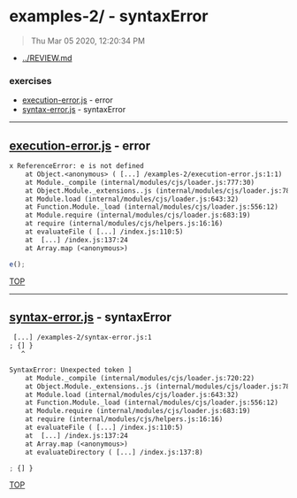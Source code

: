 # examples-2/ - syntaxError

> Thu Mar 05 2020, 12:20:34 PM

* [../REVIEW.md](../REVIEW.md)

### exercises

* [execution-error.js](#execution-errorjs---error) - error
* [syntax-error.js](#syntax-errorjs---syntaxError) - syntaxError

---

## [execution-error.js](./execution-error.js) - error

```txt
x ReferenceError: e is not defined
    at Object.<anonymous> ( [...] /examples-2/execution-error.js:1:1)
    at Module._compile (internal/modules/cjs/loader.js:777:30)
    at Object.Module._extensions..js (internal/modules/cjs/loader.js:788:10)
    at Module.load (internal/modules/cjs/loader.js:643:32)
    at Function.Module._load (internal/modules/cjs/loader.js:556:12)
    at Module.require (internal/modules/cjs/loader.js:683:19)
    at require (internal/modules/cjs/helpers.js:16:16)
    at evaluateFile ( [...] /index.js:110:5)
    at  [...] /index.js:137:24
    at Array.map (<anonymous>)
```

```js
e();

```

[TOP](#readme)

---

## [syntax-error.js](./syntax-error.js) - syntaxError

```txt
 [...] /examples-2/syntax-error.js:1
; {] }
   ^

SyntaxError: Unexpected token ]
    at Module._compile (internal/modules/cjs/loader.js:720:22)
    at Object.Module._extensions..js (internal/modules/cjs/loader.js:788:10)
    at Module.load (internal/modules/cjs/loader.js:643:32)
    at Function.Module._load (internal/modules/cjs/loader.js:556:12)
    at Module.require (internal/modules/cjs/loader.js:683:19)
    at require (internal/modules/cjs/helpers.js:16:16)
    at evaluateFile ( [...] /index.js:110:5)
    at  [...] /index.js:137:24
    at Array.map (<anonymous>)
    at evaluateDirectory ( [...] /index.js:137:8)
```

```js
; {] }

```

[TOP](#readme)

